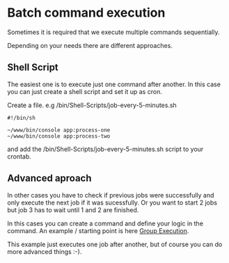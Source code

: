 # Batch command execution

Sometimes it is required that we execute multiple commands sequentially. 

Depending on your needs there are different approaches. 

## Shell Script
The easiest one is to execute just one command after another. In this case you can just create a shell script 
and set it up as cron. 

Create a file. e.g /bin/Shell-Scripts/job-every-5-minutes.sh
```shell
#!/bin/sh

~/www/bin/console app:process-one
~/www/bin/console app:process-two

```

and add the /bin/Shell-Scripts/job-every-5-minutes.sh script to your crontab.

## Advanced aproach

In other cases you have to check if previous jobs were successfully and only execute
the next job if it was sucessfully. Or you want to start 2 jobs but job 3 has to wait until 1 and 2 are finished.

In this cases you can create a command and define your logic in the command. 
An example / starting point is here [Group Execution](/doc/sample/src/App/Command/GroupExecutionCommand.php).

This example just executes one job after another, but of course you can do more advanced things :-). 